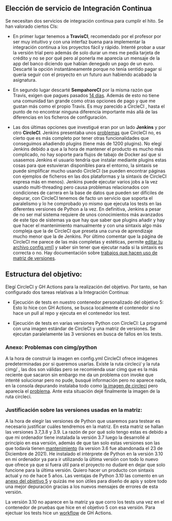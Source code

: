 ## Elección de servicio de Integración Continua

Se necesitan dos servicios de integración continua para cumplir el hito. Se han valorado ciertos CIs:

* En primer lugar tenemos a **TravisCI**, recomendado por el profesor por ser muy intuitivo y con una interfaz buena para implementar la integración continua a los proyectos fácil y rápido. Intenté probar a usar la versión trial pero además de solo durar un mes me pedía tarjeta de crédito y no se por qué pero al ponerla me aparecía un mensaje de la app del banco diciendo que habían denegado un pago de un euro. Descarté la opción instantáneamente porque no tenía sentido pagar si quería seguir con el proyecto en un futuro aun habiendo acabado la asignatura.

* En segundo lugar descarté **SempahoreCI** por la misma razón que Travis, exigen que pagues pasados [14 días](https://semaphoreci.com/pricing). Además de esto no tiene una comunidad tan grande como otras opciones de pago y que me gustan más como el propio Travis. Es muy parecido a CircleCI , hasta el punto de no encontrar ninguna diferencia importante más allá de las diferencias en los ficheros de configuración.

* Las dos últimas opciones que investigué eran por un lado **Jenkins** y por otro **CircleCI**. Jenkins presentaba unos [problemas](https://circleci.com/migrate-jenkins-to-circleci/) que CircleCI no, es cierto que es más completo por tener otras funcionalidades que conseguimos añadiendo plugins (tiene más de 1200 plugins). No elegí Jenkins debido a que a la hora de mantener el producto es mucho más complicado, no hay soporte para flujos de tabajo de Docker así que si usasemos Jenkins el usuario tendría que instalar mediante plugins estas cosas para que estuvieran disponibles para el entorno, la sintaxis se puede simplificar mucho usando CircleCI (se pueden encontrar páginas con ejemplos de ficheros en las dos plataformas y la sintaxis de CircleCI expresa más en menos). Jenkins puede ejecutar varios jobs a la vez usando multi-threading pero causa problemas relacionados con condiciones de carrera en la base de datos que pueden ser difíciles de depurar, con CircleCI tenemos de facto un servicio que soporta el paralelismo y lo he comprobado yo mismo que ejecuta los tests en las diferentes versiones de Python a la vez. En definitiva, Jenkins a pesar de no ser mal sistema requiere de unos conocimientos más avanzados de este tipo de sistemas ya que hay que saber que plugins añadir y hay que hacer el mantenimiento manualmente y con una sintaxis algo más compleja que la de CircleCI que preseta una curva de aprendizaje mucho menor que la de Jenkins. Por último comentar que la página de CircleCI me parece de las más completas y estéticas, permite [editar tu archivo config.yml](imgs/interfaz-circleci)] y saber sin tener que ejecutar nada si la sintaxis es correcta o no. Hay documentación sobre [trabajos que hacen uso de matriz de versiones](https://circleci.com/blog/circleci-matrix-jobs/).


## Estructura del objetivo:

Elegí CircleCI y GH Actions para la realización del objetivo. Por tanto, se han configurado dos tareas relativas a la Integración Continua:

- Ejecución de tests en nuestro contenedor personalizado del objetivo 5: Esto lo hice con GH Actions, se busca localmente el contenedor si no hace un pull al repo y ejecuta en el contenedor los test.


- Ejecución de tests en varias versiones Python con CircleCI: La programé con una imagen estándar de CircleCI y una matriz de versiones. Se ejecutan paralelamente las 3 versiones en busca de fallos en los tests.


### Anexo: Problemas con cimg/python

A la hora de construir la imagen en config.yml CircleCI ofrece imágenes predeterminadas por si queremos usarlas. Existe la ruta circleci/ y la ruta cimg/ , las dos son válidas pero se recomienda usar cimg que es la más reciente que sacaron sin embargo me da un problema con invoke que intenté solucionar pero no pude, busqué información pero no aparece nada, en la consola depurando instalaba todo como [la imagen de circleci](imgs/cicrcleci-image.png) pero aparecía el [problema](imgs/cimg-image.png). Ante esta situación dejé finalmente la imagen de la ruta circleci.

### Justificación sobre las versiones usadas en la matriz:

A la hora de elegir las versiones de Python que usaremos para testear es necesario justificar cuáles tendremos en la matriz. En esta matriz se hallan las versiones 3.7,3.8 y 3.9. La razón de por qué solo tengo estas es debido a que mi ordenador tiene instalada la versión 3.7 luego la desarrollé al principio en esa versión, además de que tan solo estas versiones son las que todavía tienen [mantenimiento](https://endoflife.date/python) (la version 3.6 fue abandonada el 23 de Diciembre de 2021). He instalado el intérprete de Python en la versión 3.10 en mi ordenador ya para ir utilizando la última versión con todo lo nuevo que ofrece ya que si fuera útil para el proyecto no dudaré en dejar que solo funcione para la última versión. Quiero hacer un producto con sintaxis actual y no de hace 5 años. Las ventajas de Python 3.10 las comento en un [anexo del objetivo 5](objetivo-5.md) y quizás me son útiles para diseño de apis y sobre todo una mejor depuración gracias a los nuevos mensajes de errores de esta versión.

La versión 3.10 no aparece en la matriz ya que corro los tests una vez en el contenedor de pruebas que hice en el objetivo 5 con esa versión. Para ejectuar los tests hice un [workflow](../.github/workflows/run_tests_in_test_container.yml) de GH Actions.
